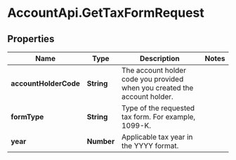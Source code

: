 # AccountApi.GetTaxFormRequest

## Properties

Name | Type | Description | Notes
------------ | ------------- | ------------- | -------------
**accountHolderCode** | **String** | The account holder code you provided when you created the account holder. | 
**formType** | **String** | Type of the requested tax form. For example, 1099-K. | 
**year** | **Number** | Applicable tax year in the YYYY format. | 


